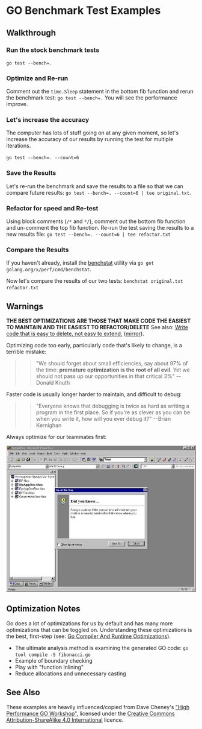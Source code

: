 # GO Benchmark Test Examples

## Walkthrough

### Run the stock benchmark tests

```shell
go test --bench=.
```

### Optimize and Re-run

Comment out the `time.Sleep` statement in the bottom fib function and rerun the benchmark test: `go test --bench=.`  You will see the performance improve.

### Let's increase the accuracy

The computer has lots of stuff going on at any given moment, so let's increase the accuracy of our results by running the test for multiple iterations.

`go test --bench=. --count=6`

### Save the Results

Let's re-run the benchmark and save the results to a file so that we can compare future results: `go test --bench=. --count=6 | tee original.txt`.

### Refactor for speed and Re-test

Using block comments (`/*` and `*/`), comment out the bottom fib function and un-comment the top fib function.  Re-run the test saving the results to a new results file: `go test --bench=. --count=6 | tee refactor.txt`

### Compare the Results

If you haven't already, install the [benchstat](https://godoc.org/golang.org/x/perf/cmd/benchstat) utility via `go get golang.org/x/perf/cmd/benchstat`.

Now let's compare the results of our two tests: `benchstat original.txt refactor.txt`

## Warnings

**THE BEST OPTIMIZATIONS ARE THOSE THAT MAKE CODE THE EASIEST TO MAINTAIN AND THE EASIEST TO REFACTOR/DELETE**  See also: [Write code that is easy to delete, not easy to extend.](https://programmingisterrible.com/post/139222674273/write-code-that-is-easy-to-delete-not-easy-to) ([mirror](https://archive.fo/dJqT4)).

Optimizing code too early, particularly code that's likely to change, is a terrible mistake:

>> "We should forget about small efficiencies, say about 97% of the time: **premature optimization is the root of all evil**. Yet we should not pass up our opportunities in that critical 3%" -- Donald Knuth

Faster code is usually longer harder to maintain, and difficult to debug:

>> "Everyone knows that debugging is twice as hard as writing a program in the first place. So if you're as clever as you can be when you write it, how will you ever debug it?" --Brian Kernighan

Always optimize for our teammates first:

![Code Tip](https://raw.githubusercontent.com/dudleycodes/UnitTestExhibits/master/.misc/maniacCodeTip.jpg "Code Tip")

## Optimization Notes

Go does a lot of optimizations for us by default and has many more optimizations that can be toggled on. Understanding these optimizations is the best, first-step (see: [Go Compiler And Runtime Optimizations](https://github.com/golang/go/wiki/CompilerOptimizations)).

- The ultimate analysis method is examining the generated GO code: `go tool compile -S fibonacci.go`
- Example of boundary checking
- Play with "function inlining"
- Reduce allocations and unnecessary casting

## See Also

These examples are heavily influenced/copied from Dave Cheney's ["High Performance GO Workshop"](https://dave.cheney.net/high-performance-go-workshop/gophercon-2019.html#benchmarking), licensed under the [Creative Commons Attribution-ShareAlike 4.0 International](https://creativecommons.org/licenses/by-sa/4.0/) licence.
